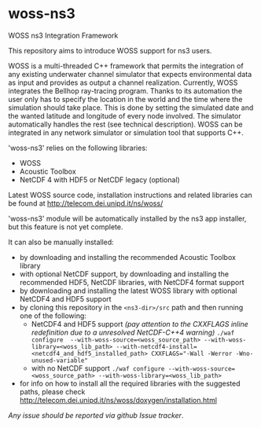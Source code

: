 # woss-ns3
WOSS ns3 Integration Framework

This repository aims to introduce WOSS support for ns3 users.

WOSS is a multi-threaded C++ framework that permits the integration of any existing underwater channel simulator that expects environmental data as input and provides as output a channel realization. 
Currently, WOSS integrates the Bellhop ray-tracing program. 
Thanks to its automation the user only has to specify the location in the world and the time where the simulation should take place. This is done by setting the simulated date and the wanted latitude and longitude of every node involved. The simulator automatically handles the rest (see technical description). 
WOSS can be integrated in any network simulator or simulation tool that supports C++.

'woss-ns3' relies on the following libraries:
- WOSS
- Acoustic Toolbox
- NetCDF 4 with HDF5 or NetCDF legacy (optional)

Latest WOSS source code, installation instructions and related libraries can be found at http://telecom.dei.unipd.it/ns/woss/

'woss-ns3' module will be automatically installed by the ns3 app installer, but this feature is not yet complete.

It can also be manually installed:
- by downloading and installing the recommended Acoustic Toolbox library
- with optional NetCDF support, by downloading and installing the recommended HDF5, NetCDF libraries, with NetCDF4 format support
- by downloading and installing the latest WOSS library with optional NetCDF4 and HDF5 support
- by cloning this repository in the `<ns3-dir>/src` path and then running one of the following:
  - NetCDF4 and HDF5 support *(pay attention to the CXXFLAGS inline redefinition due to a unresolved NetCDF-C++4 warning)* `./waf configure 
--with-woss-source=<woss_source_path> --with-woss-library=<woss_lib_path> --with-netcdf4-install=<netcdf4_and_hdf5_installed_path> CXXFLAGS="-Wall -Werror -Wno-unused-variable"`
  - with no NetCDF support `./waf configure --with-woss-source=<woss_source_path> --with-woss-library=<woss_lib_path>`
- for info on how to install all the required libraries with the suggested paths, please check http://telecom.dei.unipd.it/ns/woss/doxygen/installation.html

*Any issue should be reported via github Issue tracker*.
